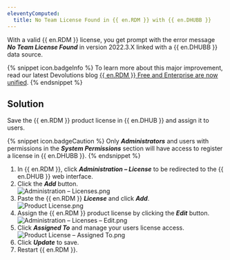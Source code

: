 ```yaml
---
eleventyComputed:
  title: No Team License Found in {{ en.RDM }} with {{ en.DHUBB }}
---
```

With a valid {{ en.RDM }} license, you get prompt with the error message ***No Team License Found*** in version 2022.3.X linked with a {{ en.DHUBB }} data source.

{% snippet icon.badgeInfo %}
To learn more about this major improvement, read our latest Devolutions blog [{{ en.RDM }} Free and Enterprise are now unified](https://blog.devolutions.net/2022/10/news-remote-desktop-manager-is-changing-for-the-better/).
{% endsnippet %}

## Solution

Save the {{ en.RDM }} product license in {{ en.DHUB }} and assign it to users.

{% snippet icon.badgeCaution %}
Only ***Administrators*** and users with permissions in the ***System Permissions*** section will have access to register a license in {{ en.DHUBB }}.
{% endsnippet %}

1. In {{ en.RDM }}, click ***Administration – License*** to be redirected to the {{ en.DHUB }} web interface.
1. Click the ***Add*** button.  
![Administration – Licenses.png](https://webdevolutions.azureedge.net/docs/en/kb/KB5024.png)  
1. Paste the {{ en.RDM }} ***License*** and click ***Add***.  
![Product License.png](https://webdevolutions.azureedge.net/docs/en/kb/KB5023.png)  
1. Assign the {{ en.RDM }} product license by clicking the ***Edit*** button.  
![Administration – Licenses – Edit.png](https://webdevolutions.azureedge.net/docs/en/kb/KB5025.png)
1. Click ***Assigned To*** and manage your users license access.  
![Product License – Assigned To.png](https://webdevolutions.azureedge.net/docs/en/kb/KB5026.png)
1. Click ***Update*** to save.
1. Restart {{ en.RDM }}.
